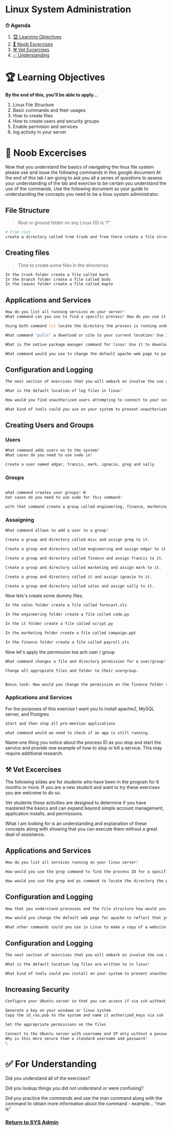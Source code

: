 # Linux System Administration

### ⏱ Agenda
1. [🏆 Learning Objectives](#%f0%9f%8f%86-learning-objectives)
1. [🔨 Noob Excercises](#🔨-Noob-Excercises)
1. [⚒ Vet Excercises](#⚒-Vet-Excercises) 
1. [✅ Understanding](#✅-Understanding)

# 🏆 Learning Objectives
**By the end of this, you'll be able to apply...**

1. Linux File Structure
1. Basic commands and their usages
1. How to create files
1. How to create users and security groups
1. Enable permision and services
1. log activity in your server

# 🔨 Noob Excercises
Now that you understand the basics of navigating the linux file system please use and issue the following commands in this google document
At the end of this lab I am going to ask you all a series of questions to assess your understanding of the lab and exercise to be certain you understand the use of the commands.
Use the following document as your guide to understanding the concepts you need to be a linux system administrator.

##  File Structure
> Root or ground folder on any Linux OS is “/”

```bash
# From root
create a directory called tree trunk and from there create a file structure similar to a tree
```

<!--
From the forward slash or “/” I want you to create the following folders
“cd /” “mkdir tree-trunk” “cd tree-trunk” “mkdir branches” “cd branches” “mkdir leaves”

Creating these folders demonstrates how the linux file structure works.
You have a root level folder which all other directories start from and each folder can contain a multitude of subfolders
-->


## Creating files
> Time to create some files in the directories
```bash
In the trunk folder create a file called bark
In the branch folder create a file called buds
In the leaves folder create a file called maple
```
<!--
Create some files in each folder using the touch command
In the trunk folder create a file called bark
In the branch folder create a file called buds
In the leaves folder create a file called maple

Now that you have the directories created us the ls command
List the files in each folder individually
List the files in each folder with one command
-->

## Applications and Services
```bash
How do you list all running services on your server?
What command can you use to find a specific process? How do you use it?

Using both command [s] locate the directory the process is running under

What command "pulls" a download or site to your current location? Use it to download https://tekperfect.com/

What is the native package manager command for linux? Use it to download cowsay

What command would you use to change the default apache web page to point to the location of copy of the TekPerfect website? What are the two methods to accomplish this goal?
```

<!-- How do you list all services running on your linux server

How would you use the grep command to find the process ID for a specific service

How would you use the grep and ps command to locate the directory the process is running under -->



<!-- Install Apache using apt-get… what is the full command to install Apache on your Linux server?

What command would you use to change the default apache web page to point to the location of copy of the TekPerfect website? What are the two methods to accomplish this goal? -->

## Configuration and Logging
```bash
The next section of exercises that you will embark on involve the use and gathering of data from log files?

What is the default location of log files in linux?

How would you find unauthorized users attempting to connect to your server via ssh or http on your server?

What kind of tools could you use on your system to prevent unauthorized access to your server?
```


## Creating Users and Groups

### Users

```bash
What command adds users on to the system? 
What cases do you need to use sudo in?

Create a user named edgar, francis, mark, ignacio, greg and sally
```

<!-- For example if you wanted to create a user called marsha you would type in the following command sudo adduser marsha -->

### Groups
```bash

what command creates user groups? W
hat cases do you need to use sudo for this command?

with that command create a group called engineering, finance, marketing, IT and sales.

```

### Assaigning
```bash
What command allows to add a user to a group?

Create a group and directory called misc and assign greg to it.

Create a group and directory called engineering and assign edgar to it.

Create a group and directory called finance and assign francis to it.

Create a group and directory called marketing and assign mark to it.

Create a group and directory called it and assign ignacio to it.

Create a group and directory called sales and assign sally to it.
```

<!-- Folder and Files
For example if you wanted to add marsha to the security group you would type in the following command:  sudo usermod -a -G security marsha

The root or ground folder on any Linux OS is “/”

From the forward slash or “/” you want to create the following folders

Change directory to the root by issuing this command  cd /

Now that you are at the root of your linux box you need to create the following folder department

Use the mkdir command to create the department folder 

Under the department folder you want  to create the following folders sales, marketing, it, engineering, and finance. You must use the “sudo cd department” command to change into that folder once it’s created. -->


Now lets's create some dummy files.
```bash
In the sales folder create a file called forecast.xls

In the engineering folder create a file called code.py

In the it folder create a file called script.py

In the marketing folder create a file called campaign.ppt

In the finance folder create a file called payroll.xls
```

Now let's apply the permission toe ach user / group

```bash 
What command changes a file and directory permission for a user/group?

Change all appropiate files and folder to their usergroup.


Bonus task: How would you change the permission on the finance folder so only members of the finance team can see the payroll.xls file
```
<!-- Change the department folder permission so only members can modify the files using the chgrp command. For example, if I wanted to change the ownership of the folder called security to be owned by the group called security you would issue the following command chgrp security security -->



<!-- Now that you have the directories created

List the files in each folder individually using the ls command

List all the files in each folder with one command. However, you need to use the ls command with a command line switch please lookup the options using the man ls command to find the various options available to you via the ls command -->

### Applications and Services
For the purposes of this exercise I want you to install apache2, MySQL server, and Postgres

```bash
Start and then stop all pre-mention applications

what command would we need to check if an app is still running.
```

Name one thing you notice about the process ID as you stop and start the service and provide one example of how to stop or kill a service. This may require additional research.


## ⚒ Vet Excercises

The following slides are for students who have been in the program for 6 months or more. If you are a new student and want to try these exercises you are welcome to do so.

Vet students these activities are designed to determine if you have mastered the basics and can expand beyond simple account management, application installs, and permissions.

What I am looking for is an understanding and explanation of these concepts along with showing that you can execute them without a great deal of assistance. 


## Applications and Services
```bash
How do you list all services running on your linux server?

How would you use the grep command to find the process ID for a specific service?

How would you use the grep and ps command to locate the directory the process is running under?
```

## Configuration and Logging
```bash
Now that you understand processes and the file structure how would you modify the configuration of the apache2 server and where are those files located?

How would you change the default web page for apache to reflect that you understand how to modify its configuration?

What other commands could you use in Linux to make a copy of a website so that you did not have to build one from scratch?
```

## Configuration and Logging
```bash
The next section of exercises that you will embark on involve the use and gathering of data from log files?

What is the default location log files are written to in linux?

What kind of tools could you install on your system to prevent unauthorized access to your server?
```

## Increasing Security
```bash
Configure your Ubuntu server so that you can access if via ssh without a password but make it more secure.

Generate a key on your windows or linux system
Copy the id_ras.pub to the system and name it authorized_keys via ssh

Set the appropriate permissions on the files

Connect to the Ubuntu server with username and IP only without a password.
Why is this more secure than a standard username and password?
\
```

# ✅  For Understanding

Did you understand all of the exercises?

Did you lookup things you did not understand or were confusing?

Did you practice the commands and use the man command along with the command to obtain more information about the command - example… “man ls” 

### [Return to SYS Admin](courses/03-System_Administration/home)
